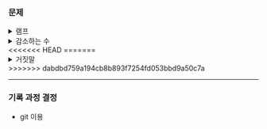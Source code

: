 ### 문제

<details>
 <summary>램프</summary>
  <ul>
    <li>분류 : 탐색</li>
    <li><a href="https://www.acmicpc.net/problem/1034">문제 보기</a></li>
    <li><a href="https://ideone.com/tcrFIU">블로그 참조</a></li>
  </ul>
</details>
<details>
 <summary>감소하는 수</summary>
  <ul>
    <li>분류 : dp</li>
    <li><a href="https://www.acmicpc.net/problem/1038">문제 보기</a></li>
    <li>
        <p>
            문제 풀이
        </p>
        <p>
            1. 감소하는 수인지 확인하는 함수를 짠다.
        	<blockquote>
            숫자(a)의 자릿수 하나하나를 확인하면서 a[i] <= a[i-1] 인 경우 감소하는 수가 아니라고 판단한다.<br><br>
        </blockquote>
        </p>
    	<p>
            2. 1,000,000번 반복문을 돌려서
        	<blockquote>
            1) i가 감소하는 수라면 : dp[i] = dp[i-1]+1<br>   
        	2) 그렇지 않다면 : dp[i] = dp[i-1]<br><br>    
        </blockquote>  
    </p>
    <p>
        3. dp 배열을 0 인덱스 부터 확인한다. 가장 먼저 찾아진, N의 값을 가진 인덱스가 이 문제의 정답이다.<br><br>
    </p>
      </li>
  </ul>
</details>
<<<<<<< HEAD
=======
<details>
    <summary>거짓말</summary>
    <ul>
        <li>분류 : dfs</li>
        <li><a href="https://www.acmicpc.net/problem/1043">문제 보기</a></li>
        <li>
            <p>
                문제 풀이
            </p>
            <p>
                1. 파티장과 파티장에 참석하는 사람들의 정보를 2차 배열로 만든다.
                <blackquote>
                    vector<vector<int>> map
                </blackquote>
            	2. 진실을 알고 있는 사람으로부터 dfs 탐색을 시작한다.
                <blackquote>
                    현재 노드에서 다음 노드를 탐색할 때 모든 파티장을 대상으로 실시한다.
                </blackquote>
            	3. dfs 탐색에서 전혀 방문한 적이 없는 사람들만이 모여있는 파티장의 개수를 센다
            </p>
        </li>
    </ul>
</details>
>>>>>>> dabdbd759a194cb8b893f7254fd053bbd9a50c7a

---

### 기록 과정 결정

- git 이용

